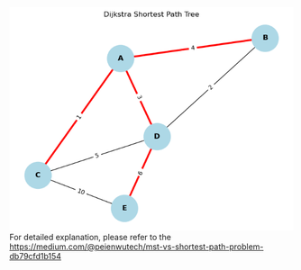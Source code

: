 ![本地圖示](../../Readme_photo/dijkstra.png)
For detailed explanation, please refer to the https://medium.com/@peienwutech/mst-vs-shortest-path-problem-db79cfd1b154
